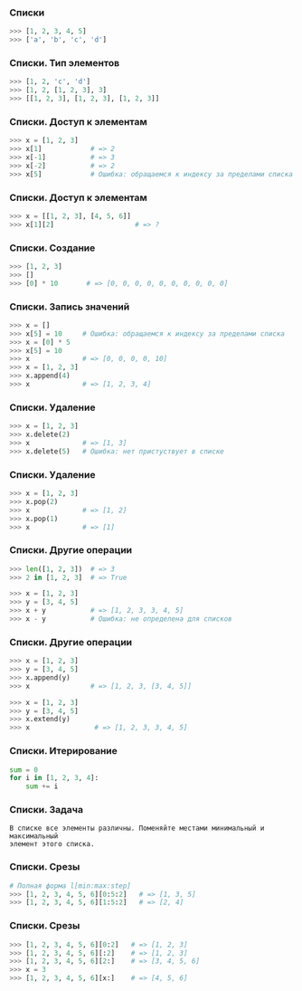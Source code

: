 ### Списки

```python
>>> [1, 2, 3, 4, 5]
>>> ['a', 'b', 'c', 'd']
```



### Списки. Тип элементов

```python
>>> [1, 2, 'c', 'd']
>>> [1, 2, [1, 2, 3], 3]
>>> [[1, 2, 3], [1, 2, 3], [1, 2, 3]]
```



### Списки. Доступ к элементам

```python
>>> x = [1, 2, 3]
>>> x[1]            # => 2
>>> x[-1]           # => 3
>>> x[-2]           # => 2
>>> x[5]            # Ошибка: обращаемся к индексу за пределами списка
```



### Списки. Доступ к элементам

```python
>>> x = [[1, 2, 3], [4, 5, 6]]
>>> x[1][2]                    # => ?
```




### Списки. Создание

```python
>>> [1, 2, 3]
>>> []
>>> [0] * 10       # => [0, 0, 0, 0, 0, 0, 0, 0, 0, 0]
```



### Списки. Запись значений

```python
>>> x = []
>>> x[5] = 10     # Ошибка: обращаемся к индексу за пределами списка
>>> x = [0] * 5
>>> x[5] = 10
>>> x             # => [0, 0, 0, 0, 10]
>>> x = [1, 2, 3]
>>> x.append(4)
>>> x             # => [1, 2, 3, 4]
```



### Списки. Удаление

```python
>>> x = [1, 2, 3]
>>> x.delete(2)
>>> x             # => [1, 3]
>>> x.delete(5)   # Ошибка: нет пристуствует в списке
```



### Списки. Удаление

```python
>>> x = [1, 2, 3]
>>> x.pop(2)
>>> x             # => [1, 2]
>>> x.pop(1)
>>> x             # => [1]
```



### Списки. Другие операции

```python
>>> len([1, 2, 3])  # => 3
>>> 2 in [1, 2, 3]  # => True

>>> x = [1, 2, 3]
>>> y = [3, 4, 5]
>>> x + y           # => [1, 2, 3, 3, 4, 5]
>>> x - y           # Ошибка: не определена для списков
```



### Списки. Другие операции

```python
>>> x = [1, 2, 3]
>>> y = [3, 4, 5]
>>> x.append(y)
>>> x               # => [1, 2, 3, [3, 4, 5]]

>>> x = [1, 2, 3]
>>> y = [3, 4, 5]
>>> x.extend(y)
>>> x                # => [1, 2, 3, 3, 4, 5]
```



### Списки. Итерирование

```python
sum = 0
for i in [1, 2, 3, 4]:
    sum += i
```



### Списки. Задача

```
В списке все элементы различны. Поменяйте местами минимальный и максимальный
элемент этого списка.
```



### Списки. Срезы

```python
# Полная форма l[min:max:step]
>>> [1, 2, 3, 4, 5, 6][0:5:2]   # => [1, 3, 5]
>>> [1, 2, 3, 4, 5, 6][1:5:2]   # => [2, 4]
```



### Списки. Срезы

```python
>>> [1, 2, 3, 4, 5, 6][0:2]   # => [1, 2, 3]
>>> [1, 2, 3, 4, 5, 6][:2]    # => [1, 2, 3]
>>> [1, 2, 3, 4, 5, 6][2:]    # => [3, 4, 5, 6]
>>> x = 3
>>> [1, 2, 3, 4, 5, 6][x:]    # => [4, 5, 6]
```
